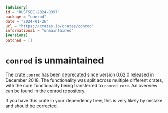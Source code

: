 ```toml
[advisory]
id = "RUSTSEC-2024-0397"
package = "conrod"
date = "2024-01-26"
url = "https://crates.io/crates/conrod"
informational = "unmaintained"
[versions]
patched = []
```

# `conrod` is unmaintained

The crate `conrod` has been [deprecated] since version 0.62.0 released in December 2018. The functionality was split across multiple different crates, with the core functionality being transferred to `conrod_core`. An overview can be found in the [conrod repository].

If you have this crate in your dependency tree, this is very likely by mistake and should be corrected.

[deprecated]: https://crates.io/crates/conrod/
[conrod repository]: https://github.com/PistonDevelopers/conrod
